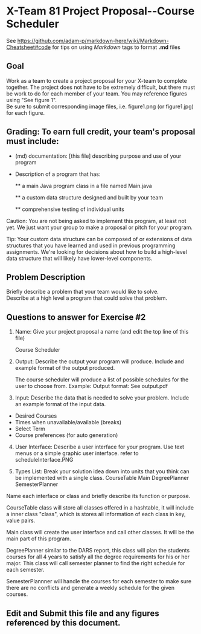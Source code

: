 # X-Team 81 Project Proposal--Course Scheduler

See https://github.com/adam-p/markdown-here/wiki/Markdown-Cheatsheet#code for tips on using *Markdown* tags to format __.md__ files

## Goal

Work as a team to create a project proposal for your X-team to complete together.
The project does not have to be extremely difficult,
but there must be work to do for each member of your team.
You may reference figures using "See figure 1".  
Be sure to submit corresponding image files, i.e. figure1.png (or figure1.jpg) for each figure.

## Grading: To earn full credit, your team's proposal must include:

* (md) documentation: [this file] describing purpose and use of your program

* Description of a program that has:

  ** a main Java program class in a file named Main.java
  
  ** a custom data structure designed and built by your team
  
  ** comprehensive testing of individual units
  
 Caution: You are not being asked to implement this program, at least not yet. 
 We just want your group to make a proposal or pitch for your program.
 
 Tip: Your custom data structure can be composed of or extensions of data structures that you have learned and used in previous programming assignments.  We're looking for decisions about how to build a high-level data structure that will likely have lower-level components.

## Problem Description

Briefly describe a problem that your team would like to solve.  
Describe at a high level a program that could solve that problem.

## Questions to answer for Exercise #2

1. Name: Give your project proposal a name (and edit the top line of this file)
   
   Course Scheduler


2. Output: Describe the output your program will produce.  Include and example format of the output produced.
   
   The course scheduler will produce a list of possible schedules for the user to choose from.
   Example: Output format: See output.pdf

3. Input: Describe the data that is needed to solve your problem. Include an example format of the input data.
- Desired Courses
- Times when unavailable/available (breaks)
- Select Term
- Course preferences (for auto generation)

4. User Interface: Describe a user interface for your program.  Use text menus or a simple graphic user interface.
refer to scheduleInterface.PNG


5. Types List: Break your solution idea down into units that you think can be implemented with a single class.
CourseTable
Main
DegreePlanner
SemesterPlanner

Name each interface or class and briefly describe its function or purpose.

CourseTable class will store all classes offered in a hashtable, it will include a inner class "class", which is stores all information of each class in key, value pairs.

Main class will create the user interface and call other classes. It will be the main part of this program.

DegreePlanner similar to the DARS report, this class will plan the students courses for all 4 years to satisfy all the degree requirements for his or her major. This class will call semester planner to find the right schedule for each semester.

SemesterPlannner will handle the courses for each semester to make sure there are no conflicts and generate a weekly schedule for the given courses.


## Edit and Submit this file and any figures referenced by this document.

